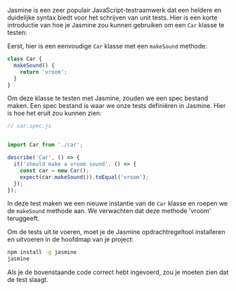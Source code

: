 Jasmine is een zeer populair JavaScript-testraamwerk dat een heldere en duidelijke syntax biedt voor het schrijven van unit tests. Hier is een korte introductie van hoe je Jasmine zou kunnen gebruiken om een `Car` klasse te testen:

Eerst, hier is een eenvoudige `Car` klasse met een `makeSound` methode:

```javascript
class Car {
  makeSound() {
    return 'vroom';
  }
}
```

Om deze klasse te testen met Jasmine, zouden we een spec bestand maken. Een spec bestand is waar we onze tests definiëren in Jasmine. Hier is hoe het eruit zou kunnen zien:

```javascript
// car.spec.js


import Car from './car';

describe('Car', () => {
  it('should make a vroom sound', () => {  
    const car = new Car(); 
    expect(car.makeSound()).toEqual('vroom');
  });
});
```

In deze test maken we een nieuwe instantie van de `Car` klasse en roepen we de `makeSound` methode aan. We verwachten dat deze methode 'vroom' teruggeeft.

Om de tests uit te voeren, moet je de Jasmine opdrachtregeltool installeren en uitvoeren in de hoofdmap van je project:

```bash
npm install -g jasmine
jasmine
```

Als je de bovenstaande code correct hebt ingevoerd, zou je moeten zien dat de test slaagt.